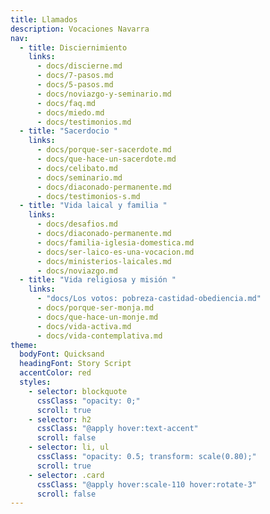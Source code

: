 ```yaml
---
title: Llamados
description: Vocaciones Navarra
nav:
  - title: Disciernimiento
    links:
      - docs/discierne.md
      - docs/7-pasos.md
      - docs/5-pasos.md
      - docs/noviazgo-y-seminario.md
      - docs/faq.md
      - docs/miedo.md
      - docs/testimonios.md
  - title: "Sacerdocio "
    links:
      - docs/porque-ser-sacerdote.md
      - docs/que-hace-un-sacerdote.md
      - docs/celibato.md
      - docs/seminario.md
      - docs/diaconado-permanente.md
      - docs/testimonios-s.md
  - title: "Vida laical y familia "
    links:
      - docs/desafios.md
      - docs/diaconado-permanente.md
      - docs/familia-iglesia-domestica.md
      - docs/ser-laico-es-una-vocacion.md
      - docs/ministerios-laicales.md
      - docs/noviazgo.md
  - title: "Vida religiosa y misión "
    links:
      - "docs/Los votos: pobreza-castidad-obediencia.md"
      - docs/porque-ser-monja.md
      - docs/que-hace-un-monje.md
      - docs/vida-activa.md
      - docs/vida-contemplativa.md
theme:
  bodyFont: Quicksand
  headingFont: Story Script
  accentColor: red
  styles:
    - selector: blockquote
      cssClass: "opacity: 0;"
      scroll: true
    - selector: h2
      cssClass: "@apply hover:text-accent"
      scroll: false
    - selector: li, ul
      cssClass: "opacity: 0.5; transform: scale(0.80);"
      scroll: true
    - selector: .card
      cssClass: "@apply hover:scale-110 hover:rotate-3"
      scroll: false
---
```

